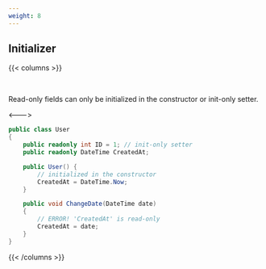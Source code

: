 ```yaml
---
weight: 8
---
```


## Initializer
{{< columns >}}

<br/>

Read-only fields can only be initialized in the constructor or init-only setter.

<--->

```csharp
public class User
{
    public readonly int ID = 1; // init-only setter
    public readonly DateTime CreatedAt;

    public User() {
        // initialized in the constructor
        CreatedAt = DateTime.Now;
    }

    public void ChangeDate(DateTime date)
    {
        // ERROR! 'CreatedAt' is read-only
        CreatedAt = date;
    }
}
```

{{< /columns >}}